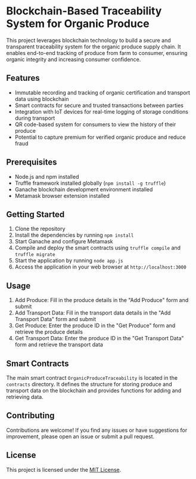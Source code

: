 # Blockchain-Based Traceability System for Organic Produce

This project leverages blockchain technology to build a secure and transparent traceability system for the organic produce supply chain. It enables end-to-end tracking of produce from farm to consumer, ensuring organic integrity and increasing consumer confidence.

## Features

- Immutable recording and tracking of organic certification and transport data using blockchain
- Smart contracts for secure and trusted transactions between parties
- Integration with IoT devices for real-time logging of storage conditions during transport
- QR code-based system for consumers to view the history of their produce
- Potential to capture premium for verified organic produce and reduce fraud

## Prerequisites

- Node.js and npm installed
- Truffle framework installed globally (`npm install -g truffle`)
- Ganache blockchain development environment installed
- Metamask browser extension installed

## Getting Started

1. Clone the repository
2. Install the dependencies by running `npm install`
3. Start Ganache and configure Metamask
4. Compile and deploy the smart contracts using `truffle compile` and `truffle migrate`
5. Start the application by running `node app.js`
6. Access the application in your web browser at `http://localhost:3000`

## Usage

1. Add Produce: Fill in the produce details in the "Add Produce" form and submit
2. Add Transport Data: Fill in the transport data details in the "Add Transport Data" form and submit
3. Get Produce: Enter the produce ID in the "Get Produce" form and retrieve the produce details
4. Get Transport Data: Enter the produce ID in the "Get Transport Data" form and retrieve the transport data

## Smart Contracts

The main smart contract `OrganicProduceTraceability` is located in the `contracts` directory. It defines the structure for storing produce and transport data on the blockchain and provides functions for adding and retrieving data.

## Contributing

Contributions are welcome! If you find any issues or have suggestions for improvement, please open an issue or submit a pull request.

## License

This project is licensed under the [MIT License](LICENSE).